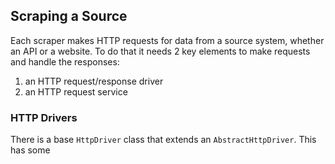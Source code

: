## Scraping a Source

Each scraper makes HTTP requests for data from a source system, whether an API or a website. To do that it needs 2 key elements to make requests and handle the responses:

1) an HTTP request/response driver
2) an HTTP request service

### HTTP Drivers

There is a base `HttpDriver` class that extends an `AbstractHttpDriver`. This has some 